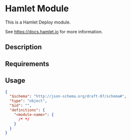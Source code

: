 # <module-name> Hamlet Module 

This is a Hamlet Deploy module.

See https://docs.hamlet.io for more information.

## Description
<!-- provide a summary of the purpose and use-case for your module -->

## Requirements
<!-- 
list any kind of requirement or dependency for the usage of this module.
 * components in a solution
 * external dependencies
 * other modules
-->

## Usage
<!--
 Provide a JSONSchema for module configuration.

 Generate:
 hamlet schema -i mock create-schemas -t module -u <module-name>
-->
```json
{
  "$schema": "http://json-schema.org/draft-07/schema#",
  "type": "object",
  "$id": "",
  "definitions": {
    "<module-name>": {
      /* */
    }
  }
}
```
